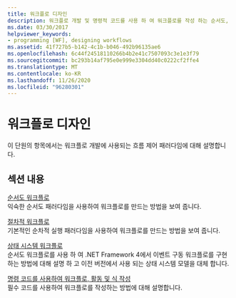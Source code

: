 ```yaml
---
title: 워크플로 디자인
description: 워크플로 개발 및 명령적 코드를 사용 하 여 워크플로를 작성 하는 순서도, 절차적, 상태 시스템 등의 흐름 제어 패러다임에 대해 알아봅니다.
ms.date: 03/30/2017
helpviewer_keywords:
- programming [WF], designing workflows
ms.assetid: 41f727b5-b142-4c1b-b046-492b96135ae6
ms.openlocfilehash: 6c44f24518110266b4b2e41c7507093c3e1e3f79
ms.sourcegitcommit: bc293b14af795e0e999e3304dd40c0222cf2ffe4
ms.translationtype: MT
ms.contentlocale: ko-KR
ms.lasthandoff: 11/26/2020
ms.locfileid: "96280301"
---
```

# <a name="designing-workflows"></a>워크플로 디자인

이 단원의 항목에서는 워크플로 개발에 사용되는 흐름 제어 패러다임에 대해 설명합니다.  
  
## <a name="in-this-section"></a>섹션 내용  

 [순서도 워크플로](flowchart-workflows.md)  
 익숙한 순서도 패러다임을 사용하여 워크플로를 만드는 방법을 보여 줍니다.  
  
 [절차적 워크플로](procedural-workflows.md)  
 기본적인 순차적 실행 패러다임을 사용하여 워크플로를 만드는 방법을 보여 줍니다.  
  
 [상태 시스템 워크플로](state-machine-workflows.md)  
 순서도 워크플로를 사용 하 여 .NET Framework 4에서 이벤트 구동 워크플로를 구현 하는 방법에 대해 설명 하 고 이전 버전에서 사용 되는 상태 시스템 모델을 대체 합니다.  
  
 [명령 코드를 사용하여 워크플로, 활동 및 식 작성](authoring-workflows-activities-and-expressions-using-imperative-code.md)  
 필수 코드를 사용하여 워크플로를 작성하는 방법에 대해 설명합니다.
